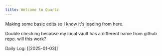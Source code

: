 ```yaml
---
title: Welcome to Quartz
---
```

Making some basic edits so I know it's loading from here.

Double checking because my local vault has a different name from github repo. will this work?

Daily Log:
[[2025-01-03]]

